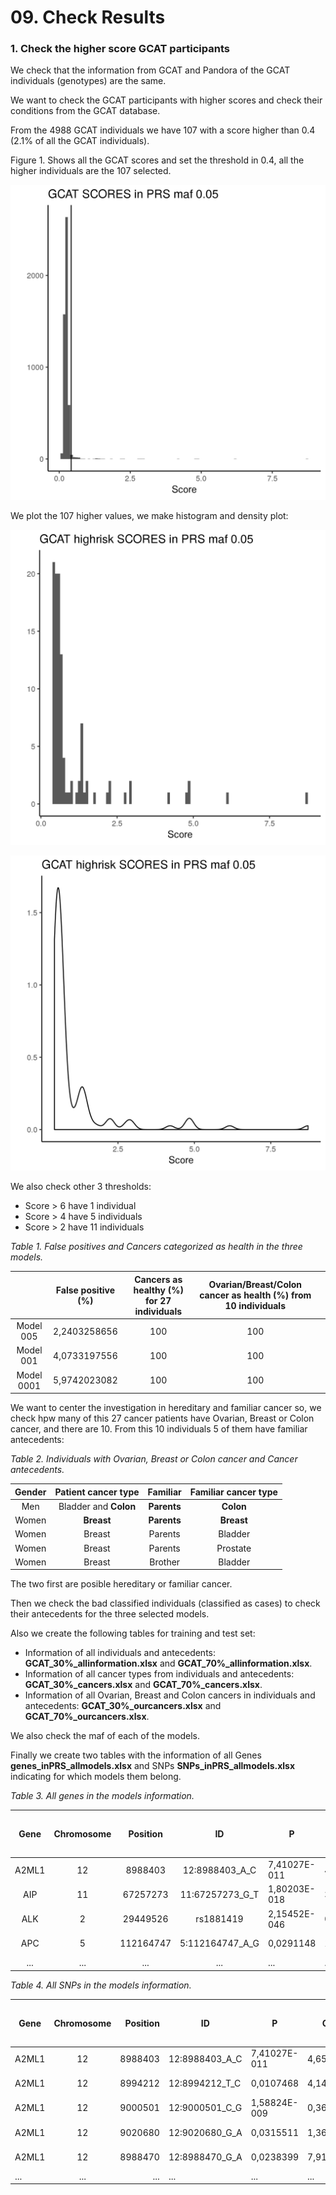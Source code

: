 # 09. Check Results

### 1. Check the higher score GCAT participants

We check that the information from GCAT and Pandora of the GCAT individuals (genotypes) are the same.

We want to check the GCAT participants with higher scores and check their conditions from the GCAT database. 

From the 4988 GCAT individuals we have 107 with a score higher than 0.4 (2.1% of all the GCAT individuals). 

Figure 1. Shows all the GCAT scores and set the threshold in 0.4, all the higher individuals are the 107 selected. 

![plot](graphs/005_general_GCAT.png)

We plot the 107 higher values, we make histogram and density plot:

![plot](graphs/005_general_GCAT_highrisk.png)

![plot](graphs/005_general_GCAT_highrisk_density.png)

We also check other 3 thresholds: 

- Score > 6 have 1 individual
- Score > 4 have 5 individuals 
- Score > 2 have 11 individuals 

*Table 1. False positives and Cancers categorized as health in the three models.*

|            | False positive (%) | Cancers as healthy (%) for 27 individuals | Ovarian/Breast/Colon cancer as health (%) from 10 individuals |   |
|:----------:|:------------------:|:-----------------------------------------:|:-------------------------------------------------------------:|:-:|
|  Model 005 |    2,2403258656    |                    100                    |                              100                              |   |
|  Model 001 |    4,0733197556    |                    100                    |                              100                              |   |
| Model 0001 |    5,9742023082    |                    100                    |                              100                              |   |

We want to center the investigation in hereditary and familiar cancer so, we check hpw many of this 27 cancer patients have Ovarian, Breast or Colon cancer, and there are 10. From this 10 individuals 5 of them have familiar antecedents:

*Table 2. Individuals with Ovarian, Breast or Colon cancer and Cancer antecedents.*

| Gender | Patient cancer type | Familiar | Familiar cancer type |
|:------:|:-------------------:|:--------:|:--------------------:|
|   Men  |  Bladder and **Colon**  |  **Parents** |         **Colon**        |
|  Women |        **Breast**       |  **Parents** |        **Breast**        |
|  Women |        Breast       |  Parents |        Bladder       |
|  Women |        Breast       |  Parents |       Prostate       |
|  Women |        Breast       |  Brother |        Bladder       |

The two first are posible hereditary or familiar cancer. 

Then we check the bad classified individuals (classified as cases) to check their antecedents for the three selected models.

Also we create the following tables for training and test set:

- Information of all individuals and antecedents: **GCAT_30%_allinformation.xlsx** and **GCAT_70%_allinformation.xlsx**.
- Information of all cancer types from individuals and antecedents: **GCAT_30%_cancers.xlsx** and **GCAT_70%_cancers.xlsx**.
- Information of all Ovarian, Breast and Colon cancers in individuals and antecedents: **GCAT_30%_ourcancers.xlsx** and **GCAT_70%_ourcancers.xlsx**.

We also check the maf of each of the models.

Finally we create two tables with the information of all Genes **genes_inPRS_allmodels.xlsx** and SNPs **SNPs_inPRS_allmodels.xlsx** indicating for which models them belong. 

*Table 3. All genes in the models information.*

|  Gene | Chromosome |  Position |        ID       | P            | OR       | A1_CASE_FREQ | A1_CTRL_FREQ | CI                | Breast | Ovarian | CMOH: Ovarian and Breast | Poliposis: Colon | CCHNP: Colon | Young Colon | Li-Fraumeni | Melanoma | Gastric | Erdhein Chester: Blood | Renal | Pancreas | Prostate | AHG | GWAS_PRS | model0001 | model001 | model005 |
|:-----:|:----------:|:---------:|:---------------:|--------------|----------|--------------|--------------|-------------------|--------|---------|--------------------------|------------------|--------------|-------------|-------------|----------|---------|------------------------|-------|----------|----------|-----|----------|-----------|----------|----------|
| A2ML1 |     12     |  8988403  |  12:8988403_A_C | 7,41027E-011 | 4,65808  | 0,0219957    | 0,00521904   | 2.93154-7.40148   | 0      | 0       | 0                        | 0                | 0            | 0           | 0           | 0        | 0       | 0                      | 0     | 0        | 0        | 0   | 0        | Yes       | Yes      | No       |
|  AIP  |     11     |  67257273 | 11:67257273_G_T | 1,80203E-018 | 3,43613  | 0,0540685    | 0,0103762    | 2.60767-4.52779   | 0      | 0       | 0                        | 0                | 0            | 0           | 0           | 0        | 0       | 0                      | 0     | 0        | 0        | 0   | 0        | Yes       | Yes      | Yes      |
|  ALK  |      2     |  29449526 |    rs1881419    | 2,15452E-046 | 0,270419 | 0,0763521    | 0,240541     | 0.226046-0.323502 | 0      | 0       | 0                        | 0                | 0            | 0           | 0           | 0        | 0       | 0                      | 0     | 0        | 0        | 0   | 0        | Yes       | Yes      | Yes      |
|  APC  |      5     | 112164747 | 5:112164747_A_G | 0,0291148    | 1,36962  | 0,0360551    | 0,0267279    | 1.03251-1.81679   | 0      | 0       | 0                        | 1                | 0            | 0           | 0           | 0        | 0       | 0                      | 0     | 0        | 0        | Yes | colon    | Yes       | No       | No       |
|  ...  |     ...    |    ...    |       ...       | ...          | ...      | ...          | ...          | ...               | ...    | ...     | ...                      | ...              | ...          | ...         | ...         | ...      | ...     | ...                    | ...   | ...      | ...      | ... | ...      | ...       | ...      | ...      |


*Table 4. All SNPs in the models information.*

| Gene  | Chromosome | Position | ID             | P            | OR       | A1_CASE_FREQ | A1_CTRL_FREQ | CI                | Breast | Ovarian | CMOH: Ovarian and Breast | Poliposis: Colon | CCHNP: Colon | Young Colon | Li-Fraumeni | Melanoma | Gastric | Erdhein Chester: Blood | Renal | Pancreas | Prostate | AHG | GWAS_PRS | model0001 | model001 | model005 |
|-------|:----------:|---------:|----------------|--------------|----------|--------------|--------------|-------------------|--------|---------|--------------------------|------------------|--------------|-------------|-------------|----------|---------|------------------------|-------|----------|----------|-----|----------|-----------|----------|----------|
| A2ML1 |     12     |  8988403 | 12:8988403_A_C | 7,41027E-011 | 4,65808  | 0,0219957    | 0,00521904   | 2.93154-7.40148   | 0      | 0       | 0                        | 0                | 0            | 0           | 0           | 0        | 0       | 0                      | 0     | 0        | 0        | 0   | 0        | Yes       | Yes      | No       |
| A2ML1 |     12     |  8994212 | 12:8994212_T_C | 0,0107468    | 4,14708  | 0,00375536   | 0,00100626   | 1.39024-12.3707   | 0      | 0       | 0                        | 0                | 0            | 0           | 0           | 0        | 0       | 0                      | 0     | 0        | 0        | 0   | 0        | Yes       | No       | No       |
| A2ML1 |     12     |  9000501 | 12:9000501_C_G | 1,58824E-009 | 0,364101 | 0,0273605    | 0,0625842    | 0.262256-0.505497 | 0      | 0       | 0                        | 0                | 0            | 0           | 0           | 0        | 0       | 0                      | 0     | 0        | 0        | 0   | 0        | Yes       | Yes      | No       |
| A2ML1 | 12         | 9020680  | 12:9020680_G_A | 0,0315511    | 1,36915  | 0,0375536    | 0,0283917    | 1.02817-1.82322   | 0      | 0       | 0                        | 0                | 0            | 0           | 0           | 0        | 0       | 0                      | 0     | 0        | 0        | 0   | 0        | Yes       | No       | No       |
| A2ML1 | 12         | 8988470  | 12:8988470_G_A | 0,0238399    | 7,91965  | 0,00214592   | 0,000330007  | 1.31585-47.6656   | 0      | 0       | 0                        | 0                | 0            | 0           | 0           | 0        | 0       | 0                      | 0     | 0        | 0        | 0   | 0        | Yes       | No       | No       |
| ...   | ...        | ...      | ...            | ...          | ...      | ...          | ...          | ...               | ...    | ...     | ...                      | ...              | ...          | ...         | ...         | ...      | ...     | ...                    | ...   | ...      | ...      | ... | ...      | ...       | ...      | ...      |






